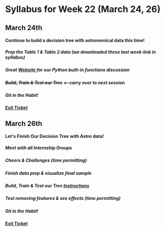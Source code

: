 # Syllabus for Week 22 (March 24, 26)



## March 24th
#### Continue to build a decision tree with astronomical data this time!
##### Prep the Table 1 & Table 2 data (we downloaded these last week-link in syllabus)
##### Great [Website](https://www.pythonforbeginners.com/files/reading-and-writing-files-in-python) for our Python built-in functions discussion
##### ~~Build, Train & Test our Tree~~ <--carry over to next session 
##### Git in the Habit!
#### [Exit Ticket](https://docs.google.com/forms/d/e/1FAIpQLSfftMKYctEGVfuiOdgorBKmERJeUBgbRL4rlHf1-kWgpKU_Tg/viewform?usp=sf_link)




## March 26th
#### Let's Finish Our Decision Tree with Astro data!
##### Meet with all Internship Groups
##### Cheers & Challenges (time permitting)
##### Finish data prep & visualize final sample
##### Build, Train & Test our Tree [Instructions](https://docs.google.com/presentation/d/1TYGpHHwC2mGcytiZG9eHhGLJxUXLKSbDlpVfZ9EZb84/edit?usp=sharing)
##### Test removing features & see effects (time permitting)
##### Git in the Habit!
#### [Exit Ticket](https://docs.google.com/forms/d/e/1FAIpQLSfftMKYctEGVfuiOdgorBKmERJeUBgbRL4rlHf1-kWgpKU_Tg/viewform?usp=sf_link)
